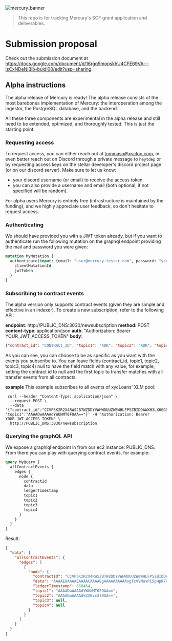 ![mercury_banner](https://github.com/xycloo/mercury-scf18/assets/70587974/8885d3a2-2751-4ad9-8453-f7678d103434)

> This repo is for tracking Mercury's SCF grant application and deliverables.

# Submission proposal
Check out the submission document at https://docs.google.com/document/d/16rgq5mopskhU4CFE69VAi--IsCxNDeNjBlb-buidl08/edit?usp=sharing.

## Alpha instructions

The alpha release of Mercury is ready! The alpha release consists of the most barebones implementation of Mercury: the interoperation among the ingestor, the PostgreSQL database, and the backend.

All these three components are experimental in the alpha release and still need to be extended, optimized, and thoroughly tested. This is just the starting point.

### Requesting access

To request access, you can either reach out at [tommaso@xycloo.com](mailto:tommaso@xycloo.com), or even better reach out on Discord through a private message to `heytdep` or by requesting access keys on the stellar developer's discord project page (or on our discord server). Make sure to let us know:
- your discord username (or email) to receive the access token.
- you can also provide a username and email (both optional, if not specified will be random).

For alpha users Mercury is entirely free (infrastructure is maintained by the funding), and we highly appreciate user feedback, so don't hesitate to request access.

### Authenticating
We should have provided you with a JWT token already, but if you want to authenticate run the following mutation on the graphql endpoint providing the mail and password you were given:

```graphql
mutation MyMutation {
  authenticate(input: {email: "user@mercury-tester.com", password: "yourpassword"}) {
    clientMutationId
    jwtToken
  }
}
```

### Subscribing to contract events

The alpha version only supports contract events (given they are simple and effective in an indexer). To create a new subscription, refer to the following API:

**endpoint**: http://PUBLIC_DNS:3030/newsubscription
**method**: POST
**content-type**: application/json
**auth**: "Authorization: Bearer YOUR_JWT_ACCESS_TOKEN"
**body**:

```json
{"contract_id": "CONTRACT_ID", "topic1": "XDR", "topic2": "XDR", "topic3": "XDR", "topic4": "XDR"}
```

As you can see, you can choose to be as specific as you want with the events you subscribe to. You can leave fields (contract_id, topic1, topic2, topic3, topic4) null to have the field match with any value, for example, setting the contract id to null and the first topic to transfer matches with all transfer events from all contracts. 

**example**
This example subscribes to all events of xycLoans' XLM pool:

```curl
 curl --header "Content-Type: application/json" \
  --request POST \
  --data '{"contract_id":"CCVP5K2R2X4RWSJB7WZDDYVWHWDUUZWBWHLFPSZBIDOAWXH3LX6GG5PU", "topic1":"AAAADwAAAAdYWUNMT0FOAA=="}' -H "Authorization: Bearer YOUR_JWT_ACCESS_TOKEN" \
  http://PUBLIC_DNS:3030/newsubscription
```

### Querying the graphQL API

We expose a graphiql endpoint in from our ec2 instance: PUBLIC_DNS.
From there you can play with querying contract events, for example:

```graphql
query MyQuery {
  allContractEvents {
    edges {
      node {
        contractId
        data
        ledgerTimestamp
        topic1
        topic2
        topic3
        topic4
      }
    }
  }
}
```

Result:

```json
{
  "data": {
    "allContractEvents": {
      "edges": [
        {
          "node": {
            "contractId": "CCVP5K2R2X4RWSJB7WZDDYVWHWDUUZWBWHLFPSZBIDOAWXH3LX6GG5PU",
            "data": "AAAAEAAAAAEAAAACAAAAEgAAAAAAAAAAogTcVVMuvPi5pHpK74IlI5Aliz10ZZ6ek+xmLfzrasgAAAAKAAAAAAAAAAAAAAAAAAMNQA==",
            "ledgerTimestamp": 668464,
            "topic1": "AAAADwAAAAdYWUNMT0FOAA==",
            "topic2": "AAAADwAAAAdkZXBvc2l0AA==",
            "topic3": null,
            "topic4": null
          }
        }
      ]
    }
  }
}
```
